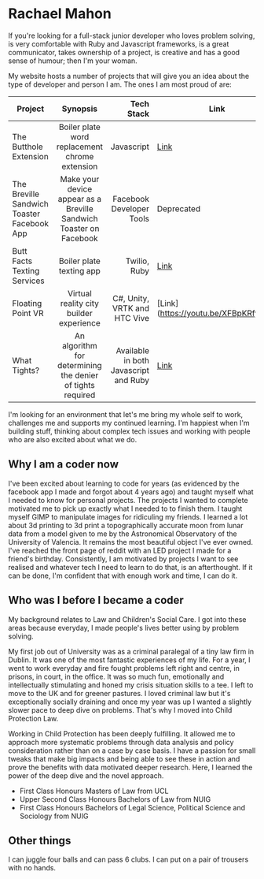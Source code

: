 # Rachael Mahon

If you're looking for a full-stack junior developer who loves problem solving, is very comfortable with Ruby and Javascript frameworks, is a great communicator, takes ownership of a project, is creative and has a good sense of humour; then I'm your woman.

My website hosts a number of projects that will give you an idea about the type of developer and person I am. The ones I am most proud of are:


| Project     | Synopsis          | Tech Stack  | Link |
| ------------- |:-------------:| -----:|----- |
| The Butthole Extension     | Boiler plate word replacement chrome extension | Javascript | [Link](http://tinyurl.com/hoeyw3w) |
| The Breville Sandwich Toaster Facebook App   | Make your device appear as a Breville Sandwich Toaster on Facebook  |   Facebook Developer Tools| Deprecated |
| Butt Facts Texting Services | Boiler plate texting app     |    Twilio, Ruby | [Link](https://github.com/RachaelMahon/Butt-Facts-Texting-Service) |
| Floating Point VR | Virtual reality city builder experience | C#, Unity, VRTK and HTC Vive |[Link] (https://youtu.be/XFBpKRfyup4)  |
| What Tights? | An algorithm for determining the denier of tights required | Available in both Javascript and Ruby|[Link](https://github.com/RachaelMahon/What-Tights)|

I'm looking for an environment that let's me bring my whole self to work, challenges me and supports my continued learning. I'm happiest when I'm building stuff, thinking about complex tech issues and working with people who are also excited about what we do.

## Why I am a coder now

I've been excited about learning to code for years (as evidenced by the facebook app I made and forgot about 4 years ago) and taught myself what I needed to know for personal projects. The projects I wanted to complete motivated me to pick up exactly what I needed to to finish them. I taught myself GIMP to manipulate images for ridiculing my friends. I learned a lot about 3d printing to 3d print a topographically accurate moon from lunar data from a model given to me by the Astronomical Observatory of the University of Valencia. It remains the most beautiful object I've ever owned. I've reached the front page of reddit with an LED project I made for a friend's birthday. Consistently, I am motivated by projects I want to see realised and whatever tech I need to learn to do that, is an afterthought. If it can be done, I'm confident that with enough work and time, I can do it.

## Who was I before I became a coder

My background relates to Law and Children's Social Care. I got into these areas because everyday, I made people's lives better using by problem solving.

My first job out of University was as a criminal paralegal of a tiny law firm in Dublin. It was one of the most fantastic experiences of my life. For a year, I went to work everyday and fire fought problems left right and centre, in prisons, in court, in the office. It was so much fun, emotionally and intellectually stimulating and honed my crisis situation skills to a tee. I left to move to the UK and for greener pastures. I loved criminal law but it's exceptionally socially draining and once my year was up I wanted a slightly slower pace to deep dive on problems. That's why I moved into Child Protection Law.

Working in Child Protection has been deeply fulfilling. It allowed me to approach more systematic problems through data analysis and policy consideration rather than on a case by case basis. I have a passion for small tweaks that make big impacts and being able to see these in action and prove the benefits with data motivated deeper research. Here, I learned the power of the deep dive and the novel approach.



- First Class Honours Masters of Law from UCL
- Upper Second Class Honours Bachelors of Law from NUIG
- First Class Honours Bachelors of Legal Science, Political Science and Sociology from NUIG



## Other things

I can juggle four balls and can pass 6 clubs. I can put on a pair of trousers with no hands.
